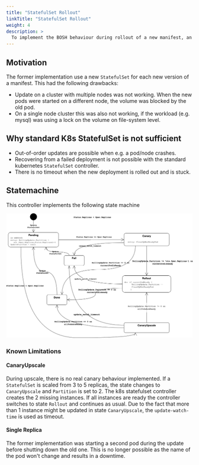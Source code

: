```yaml
---
title: "StatefulSet Rollout"
linkTitle: "StatefulSet Rollout"
weight: 4
description: >
  To implement the BOSH behaviour during rollout of a new manifest, an special controller is introduced.
---
```


## Motivation

The former implementation use a new `StatefulSet` for each new version of a manifest. This had the following drawbacks:

* Update on a cluster with multiple nodes was not working. When the new pods were started on a different node, the volume was blocked by the old pod.
* On a single node cluster this was also not working, if the workload (e.g. mysql) was using a lock on the volume on file-system level.

## Why standard K8s StatefulSet is not sufficient

* Out-of-order updates are possible when e.g. a pod/node crashes.
* Recovering from a failed deployment is not possible with the standard kubernetes `StatefulSet` controller.
* There is no timeout when the new deployment is rolled out and is stuck.

## Statemachine

This controller implements the following state machine

![](quarks_sts_rollout_fsm.png)


### Known Limitations

#### CanaryUpscale

During upscale, there is no real canary behaviour implemented.
If a `StatefulSet` is scaled from 3 to 5 replicas, the state changes to `CanaryUpscale` and `Partition` is set to 2.
The k8s statefulset controller creates the 2 missing instances.
If all instances are ready the controller switches to state `Rollout` and continues as usual.
Due to the fact that more than 1 instance might be updated in state `CanaryUpscale`, the `update-watch-time` is used as timeout.

#### Single Replica

The former implementation was starting a second pod during the update before shutting down the old one.
This is no longer possible as the name of the pod won't change and results in a downtime.
